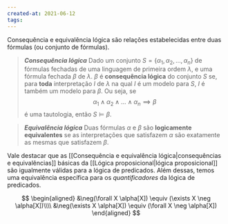 ```yaml
---
created-at: 2021-06-12
tags:
---
```

Consequência e equivalência lógica são relações estabelecidas entre duas fórmulas (ou conjunto de fórmulas).

> ***Consequência lógica***
> Dado um conjunto $S = \{ \alpha_1, \alpha_2, \dots, \alpha_n \}$ de fórmulas fechadas de uma linguagem de primeira ordem $\lambda$, e uma fórmula fechada $\beta$ de $\lambda$. $\beta$ é **consequência lógica** do conjunto $S$ se, para **toda** interpretação $I$ de $\lambda$ na qual $I$ é um modelo para $S$, $I$ é também um modelo para $\beta$. Ou seja, se
$$
  \alpha_1 \land \alpha_2 \land \dots \land \alpha_n \implies \beta
$$
> é uma tautologia, então $S \vDash \beta$.

> ***Equivalência lógica***
> Duas fórmulas $\alpha$ e $\beta$ são **logicamente equivalentes** se as interpretações que satisfazem $\alpha$ são exatamente as mesmas que satisfazem $\beta$.

Vale destacar que as [[Consequência e equivalência lógica|consequências e equivalências]] básicas da [[Lógica proposicional|lógica proposicional]] são igualmente válidas para a lógica de predicados. Além dessas, temos uma equivalência específica para os *quantificadores* da lógica de predicados.

$$
\begin{aligned}
  &\neg(\forall X \alpha[X]) \equiv (\exists X \neg \alpha[X])\\\\
  &\neg(\exists X \alpha[X]) \equiv (\forall X \neg \alpha[X])
\end{aligned}
$$